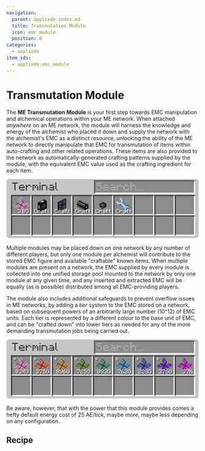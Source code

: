 ```yaml
---
navigation:
  parent: appliede-index.md
  title: Transmutation Module
  icon: emc_module
  position: 0
categories:
  - appliede
item_ids:
  - appliede:emc_module
---
```


# Transmutation Module

<GameScene zoom="8" background="transparent">
  <ImportStructure src="assemblies/transmutation_module.snbt" />
</GameScene>

The **ME Transmutation Module** is your first step towards EMC manipulation and alchemical operations within your ME
network. When attached *anywhere* on an ME network, the module will harness the knowledge and energy of the alchemist
who placed it down and supply the network with the alchemist's EMC as a distinct resource, unlocking the ability of the
ME network to directly manipulate that EMC for transmutation of items within auto-crafting and other related operations.
These items are also provided to the network as automatically-generated crafting patterns supplied by the module, with
the equivalent EMC value used as the crafting ingredient for each item.

![EMC Storage](diagrams/emc_storage.png)

Multiple modules may be placed down on one network by any number of different players, but only one module per alchemist
will contribute to the stored EMC figure and available "craftable" known items. When multiple modules are present on a
network, the EMC supplied by every module is collected into one unified storage pool mounted to the network by only one
module at any given time, and any inserted and extracted EMC will be equally (as is possible) distributed among all
EMC-providing players.

The module also includes additional safeguards to prevent overflow issues in ME networks, by adding a *tier* system to
the EMC stored on a network, based on subsequent powers of an arbitrarily large number (10^12) of EMC units. Each tier
is represented by a different colour to the base unit of EMC, and can be "crafted down" into lower tiers as needed for
any of the more demanding transmutation jobs being carried out.

![EMC Tiers](diagrams/emc_tiers.png)

Be aware, however, that with the power that this module provides comes a hefty default energy cost of 25 AE/tick, maybe
more, maybe less depending on any configuration.

## Recipe

<RecipeFor id="appliede:emc_module" />
